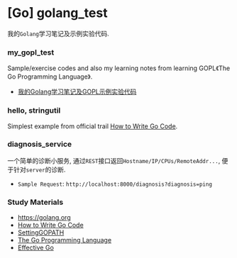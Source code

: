 # [Go] golang_test
我的`Golang`学习笔记及示例实验代码. 

### my_gopl_test  
Sample/exercise codes and also my learning notes from learning GOPL《The Go Programming Language》. 
- [我的Golang学习笔记及GOPL示例实验代码](./my_gopl_test/README.md)

### hello, stringutil
Simplest example from official trail [How to Write Go Code](https://golang.org/doc/code.html). 

### diagnosis_service
一个简单的诊断小服务, 通过`REST`接口返回`Hostname/IP/CPUs/RemoteAddr...`, 便于针对`server`的诊断. 
- `Sample Request`: `http://localhost:8000/diagnosis?diagnosis=ping`

### Study Materials 
- https://golang.org
- [How to Write Go Code](https://golang.org/doc/code.html)
- [SettingGOPATH](https://github.com/golang/go/wiki/SettingGOPATH)
- [The Go Programming Language](http://gopl.io)
- [Effective Go](https://golang.org/doc/effective_go.html)

